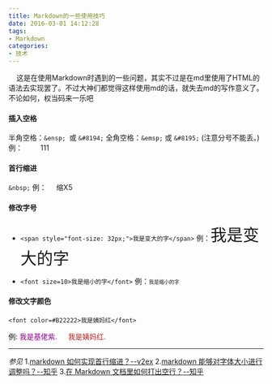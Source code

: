 ```yaml
---
title: Markdown的一些使用技巧
date: 2016-03-01 14:12:28
tags: 
- Markdown
categories: 
- 技术
---
```


&nbsp;&nbsp;&nbsp;&nbsp;这是在使用Markdown时遇到的一些问题，其实不过是在md里使用了HTML的语法去实现罢了。不过大神们都觉得这样使用md的话，就失去md的写作意义了。不论如何，权当码来一乐吧

<!--more-->

#### 插入空格

半角空格：`&ensp; `或 `&#8194;`
全角空格：`&emsp;` 或 `&#8195;`
(注意分号不能丢。)
例：&ensp;&ensp;&ensp;&ensp;&ensp;111
#### 首行缩进
`&nbsp;`
例：&nbsp;&nbsp;&nbsp;&nbsp;&nbsp;缩X5
#### 修改字号
- `<span style="font-size: 32px;">我是变大的字</span>`
例：<span style="font-size: 32px;">我是变大的字</span>

- `<font size=10>我是缩小的字</font>`
例：<font size=1>我是缩小的字</font>

#### 修改文字颜色
`<font color=#B22222>我是姨妈红</font>`

例: <font color=#8B008B>我是基佬紫.</font> &ensp;&ensp;   <font color=#B22222>我是姨妈红.</font>



---
*参见*
1.[markdown 如何实现首行缩进？--v2ex](http://www.v2ex.com/t/136227)
2.[markdown 能够对字体大小进行调整吗？--知乎](https://www.zhihu.com/question/20951224)
3.[在 Markdown 文档里如何打出空行？--知乎](https://www.zhihu.com/question/20134106/answer/26866967)


